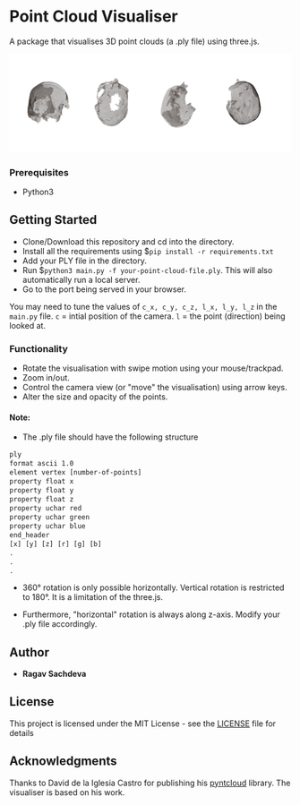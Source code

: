 # Point Cloud Visualiser

A package that visualises 3D point clouds (a .ply file) using three.js.

![alt text](/extra/screenshots.png)

### Prerequisites

* Python3

## Getting Started

* Clone/Download this repository and cd into the directory.
* Install all the requirements using $```pip install -r requirements.txt```
* Add your PLY file in the directory.
* Run $```python3 main.py -f your-point-cloud-file.ply```.
This will also automatically run a local server. 
* Go to the port being served in your browser.

You may need to tune the values of ```c_x, c_y, c_z, l_x, l_y, l_z``` in the ```main.py``` file. 
```c``` = intial position of the camera. ```l``` = the point (direction) being looked at.

### Functionality

* Rotate the visualisation with swipe motion using your mouse/trackpad.
* Zoom in/out.
* Control the camera view (or "move" the visualisation) using arrow keys.
* Alter the size and opacity of the points.

#### Note:

* The .ply file should have the following structure

```
ply
format ascii 1.0
element vertex [number-of-points]
property float x
property float y
property float z
property uchar red
property uchar green
property uchar blue
end_header
[x] [y] [z] [r] [g] [b]
.
.
.
```

* 360° rotation is only possible horizontally. Vertical rotation is restricted to 180°. It is a limitation of the three.js.

* Furthermore, "horizontal" rotation is always along z-axis. Modify your .ply file accordingly.

## Author

* **Ragav Sachdeva**

## License

This project is licensed under the MIT License - see the [LICENSE](LICENSE) file for details

## Acknowledgments

Thanks to David de la Iglesia Castro for publishing his [pyntcloud](https://github.com/daavoo/pyntcloud) library. The visualiser is based on his work.

